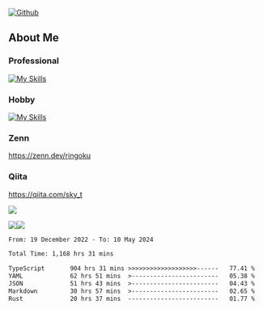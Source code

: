 [![Github](https://img.shields.io/github/followers/skyt-a?label=Follow&style=social)](https://github.com/skyt-a)

## About Me
### Professional
[![My Skills](https://skillicons.dev/icons?i=react,ts,js,nodejs,java,graphql,firebase,githubactions&theme=light)](https://skillicons.dev)
### Hobby
[![My Skills](https://skillicons.dev/icons?i=unity,rust,py&theme=light)](https://skillicons.dev)

### Zenn
https://zenn.dev/ringoku
### Qiita
https://qiita.com/sky_t


![](https://github-profile-summary-cards.vercel.app/api/cards/profile-details?username=skyt-a&theme=default)

![](https://github-profile-summary-cards.vercel.app/api/cards/repos-per-language?username=skyt-a&theme=default)![](https://github-profile-summary-cards.vercel.app/api/cards/stats?username=RinGoku&theme=default)

<!--START_SECTION:waka-->

```txt
From: 19 December 2022 - To: 10 May 2024

Total Time: 1,168 hrs 31 mins

TypeScript       904 hrs 31 mins >>>>>>>>>>>>>>>>>>>------   77.41 %
YAML             62 hrs 51 mins  >------------------------   05.38 %
JSON             51 hrs 43 mins  >------------------------   04.43 %
Markdown         30 hrs 57 mins  >------------------------   02.65 %
Rust             20 hrs 37 mins  -------------------------   01.77 %
```

<!--END_SECTION:waka-->
